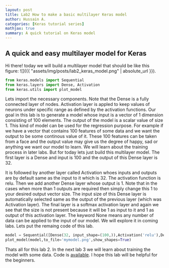 ```yaml
---
layout: post
title: Lab2 How to make a basic multilayer Keras model
author: Hussain A.
categories: [Keras tutorial series]
mathjax: true
summary: A quick tutorial on Keras model
---
```







## A quick and easy multilayer model for Keras

Hi there! today we will build a multilayer model that should be like this figure:
![]({{ "assets/img/posts/lab2_keras_model.png" | absolute_url }}). 
```python
from keras.models import Sequential
from keras.layers import Dense, Activation
from keras.utils import plot_model
```


 Lets import the necessary components. Note that the Dense is a fully connected layer of nodes. Activation layer is appled to keep values of neurons under specific range as defined by the activation functions. Our goal in this lab is to generate a model whose input is a vector of 1 dimension consisting of 100 elements. The output of the model is a scalar value of size 1. This kind of model can be used for the regression purpose. For example if we have a vector that contains 100 features of some data and we want the output to be some continous value of it. These 100 features can be taken from a face and the output value may give us the degree of happy, sad or anything we want our model to learn. We will learn about the training process in later labs. But for today lets just build this multilayer model. The first layer is a Dense and input is 100 and the output of this Dense layer is 32. 
 
 
 It is followed by another layer called Activation whoes inputs and outputs are by default same as the input to it which is 32. The activation function is relu. Then we add another Dense layer whose output is 1. Note that in the cases when more than 1 outputs are required then simply change this 1 to your desired output vector size. The input size of this Dense layer is automatically selected same as the output of the previous layer (which was Activation layer). The final layer is a softmax activation layer and again we see that the size is not present because it will be 1 as input to it and 1 as output of this activation layer. The keyword None means any number of data can be applied to the input of our model. We will explore it in coming labs. Lets put the remaing code of this lab.



```python
model = Sequential([Dense(32, input_shape=(100,)),Activation('relu'),Dense(1), Activation('softmax')])
plot_model(model,to_file='mymodel.png',show_shapes=True)

```


Thats all for this lab 2. In the next lab 3 we will learn about training the model with some data. Code is [available](https://github.com/py2ai/Keras-Labs). I hope this lab will be helpful for the beginners. 
